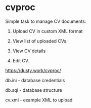 # cvproc

Simple task to manage CV documents:

1. Upload CV in custom XML format

2. View list of uploaded CVs.

3. View CV details

4. Edit CV.


https://dusty.work/cvproc/

db.ini - database credentials

db.sql - database structure

cv.xml - example XML to upload
